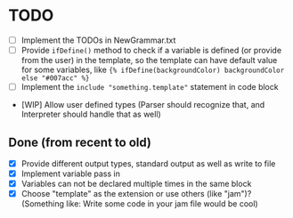 # TODO

- [ ] Implement the TODOs in NewGrammar.txt
- [ ] Provide `ifDefine()` method to check if a variable is defined (or provide from the user) in the template,
      so the template can have default value for some variables, like `{% ifDefine(backgroundColor) backgroundColor else "#007acc" %}`
- [ ] Implement the `include "something.template"` statement in code block
- [WIP] Allow user defined types (Parser should recognize that, and Interpreter should handle that as well)

## Done (from recent to old)

- [x] Provide different output types, standard output as well as write to file
- [x] Implement variable pass in
- [x] Variables can not be declared multiple times in the same block
- [x] Choose "template" as the extension or use others (like "jam")? (Something like: Write some code in your jam file
  would be cool)
